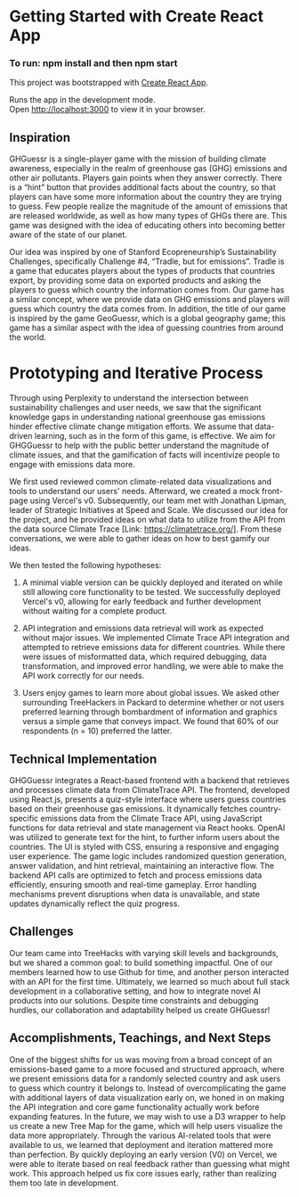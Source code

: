 # Getting Started with Create React App

### To run: npm install and then npm start

This project was bootstrapped with [Create React App](https://github.com/facebook/create-react-app).

Runs the app in the development mode.\
Open [http://localhost:3000](http://localhost:3000) to view it in your browser.

## Inspiration

GHGuessr is a single-player game with the mission of building climate awareness, especially in the realm of greenhouse gas (GHG) emissions and other air pollutants. Players gain points when they answer correctly. There is a “hint” button that provides additional facts about the country, so that players can have some more information about the country they are trying to guess. Few people realize the magnitude of the amount of emissions that are released worldwide, as well as how many types of GHGs there are. This game was designed with the idea of educating others into becoming better aware of the state of our planet.

Our idea was inspired by one of Stanford Ecopreneurship’s Sustainability Challenges, specifically Challenge #4, “Tradle, but for emissions”. Tradle is a game that educates players about the types of products that countries export, by providing some data on exported products and asking the players to guess which country the information comes from.  Our game has a similar concept, where we provide data on GHG emissions and players will guess which country the data comes from. In addition, the title of our game is inspired by the game GeoGuessr, which is a global geography game; this game has a similar aspect with the idea of guessing countries from around the world.

# Prototyping and Iterative Process

Through using Perplexity to understand the intersection between sustainability challenges and user needs, we saw that the significant knowledge gaps in understanding national greenhouse gas emissions hinder effective climate change mitigation efforts. We assume that data-driven learning, such as in the form of this game, is effective. We aim for GHGGuessr to help with the public better understand the magnitude of climate issues, and that the gamification of facts will incentivize people to engage with emissions data more.

We first used reviewed common climate-related data visualizations and tools to understand our users' needs. Afterward, we created a mock front-page using Vercel's v0. Subsequently, our team met with Jonathan Lipman, leader of Strategic Initiatives at Speed and Scale. We discussed our idea for the project, and he provided ideas on what data to utilize from the API from the data source Climate Trace [Link: https://climatetrace.org/]. From these conversations, we were able to gather ideas on how to best gamify our ideas.

We then tested the following hypotheses:

1. A minimal viable version can be quickly deployed and iterated on while still allowing core functionality to be tested. We successfully deployed Vercel's v0, allowing for early feedback and further development without waiting for a complete product.

2. API integration and emissions data retrieval will work as expected without major issues. We implemented Climate Trace API integration and attempted to retrieve emissions data for different countries. While there were issues of misformatted data, which required debugging, data transformation, and improved error handling, we were able to make the API work correctly for our needs.

3. Users enjoy games to learn more about global issues. We asked other surrounding TreeHackers in Packard to determine whether or not users preferred learning through bombardment of information and graphics versus a simple game that conveys impact. We found that 60% of our respondents (n = 10) preferred the latter.

## Technical Implementation

GHGGuessr integrates a React-based frontend with a backend that retrieves and processes climate data from ClimateTrace API. The frontend, developed using React.js, presents a quiz-style interface where users guess countries based on their greenhouse gas emissions. It dynamically fetches country-specific emissions data from the Climate Trace API, using JavaScript functions for data retrieval and state management via React hooks. OpenAI was utilized to generate text for the hint, to further inform users about the countries. The UI is styled with CSS, ensuring a responsive and engaging user experience. The game logic includes randomized question generation, answer validation, and hint retrieval, maintaining an interactive flow. The backend API calls are optimized to fetch and process emissions data efficiently, ensuring smooth and real-time gameplay. Error handling mechanisms prevent disruptions when data is unavailable, and state updates dynamically reflect the quiz progress.

## Challenges 
Our team came into TreeHacks with varying skill levels and backgrounds, but we shared a common goal: to build something impactful. One of our members learned how to use Github for time, and another person interacted with an API for the first time. Ultimately, we learned so much about full stack development in a collaborative setting, and how to integrate novel AI products into our solutions. Despite time constraints and debugging hurdles, our collaboration and adaptability helped us create GHGuessr!

## Accomplishments, Teachings, and Next Steps

One of the biggest shifts for us was moving from a broad concept of an emissions-based game to a more focused and structured approach, where we present emissions data for a randomly selected country and ask users to guess which country it belongs to. Instead of overcomplicating the game with additional layers of data visualization early on, we honed in on making the API integration and core game functionality actually work before expanding features. In the future, we may wish to use a D3 wrapper to help us create a new Tree Map for the game, which will help users visualize the data more appropriately. Through the various AI-related tools that were available to us, we learned that deployment and iteration mattered more than perfection. By quickly deploying an early version (V0) on Vercel, we were able to iterate based on real feedback rather than guessing what might work. This approach helped us fix core issues early, rather than realizing them too late in development.

